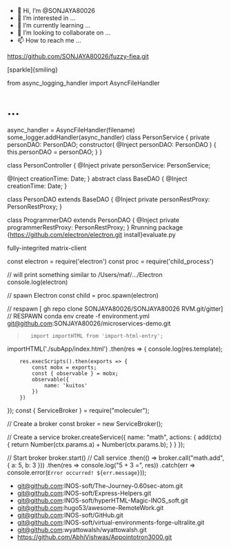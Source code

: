- 👋 Hi, I’m @SONJAYA80026
- 👀 I’m interested in ...
- 🌱 I’m currently learning ...
- 💞️ I’m looking to collaborate on ...
- 📫 How to reach me ...

https://github.com/SONJAYA80026/fuzzy-fiea.git
<!---
SONJAYA80026/SONJAYA80026 is a ✨ special ✨ repository because its `README.md` (this file) appears on your GitHub profile.
You can click the Preview link to take a look at your changes.
--->[sparkle]{smiling}
from async_logging_handler import AsyncFileHandler

# ...

async_handler = AsyncFileHandler(filename)
some_logger.addHandler(async_handler)
class PersonService {
  private personDAO: PersonDAO;
  constructor( @Inject personDAO: PersonDAO ) {
    this.personDAO = personDAO;
  }
}

class PersonController {
  @Inject
  private personService: PersonService;

  @Inject
  creationTime: Date;
}
abstract class BaseDAO {
  @Inject
  creationTime: Date;
}

class PersonDAO extends BaseDAO {
  @Inject
  private personRestProxy: PersonRestProxy;
}

class ProgrammerDAO extends PersonDAO {
  @Inject
  private programmerRestProxy: PersonRestProxy;
}
Rrunning package {https://github.com/electron/electron.git install}evaluate.py

fully-integrited matrix-client

const electron = require('electron')
const proc = require('child_process')

// will print something similar to /Users/maf/.../Electron
console.log(electron)

// spawn Electron
const child = proc.spawn(electron)

// respawn [ gh repo clone SONJAYA80026/SONJAYA80026 RVM.git/gitter]
// RESPAWN conda env create -f environment.yml  
git@github.com:SONJAYA80026/microservices-demo.git

>       import importHTML from 'import-html-entry';

importHTML('./subApp/index.html')
    .then(res => {
        console.log(res.template);

        res.execScripts().then(exports => {
            const mobx = exports;
            const { observable } = mobx;
            observable({
                name: 'kuitos'
            })	
        })
});   const { ServiceBroker } = require("moleculer");

// Create a broker
const broker = new ServiceBroker();

// Create a service
broker.createService({
    name: "math",
    actions: {
        add(ctx) {
            return Number(ctx.params.a) + Number(ctx.params.b);
        }
    }
});

// Start broker
broker.start()
    // Call service
    .then(() => broker.call("math.add", { a: 5, b: 3 }))
    .then(res => console.log("5 + 3 =", res))
    .catch(err => console.error(`Error occurred! ${err.message}`));



- git@github.com:INOS-soft/The-Journey-0.60sec-atom.git
- git@github.com:INOS-soft/Express-Helpers.git
- git@github.com:INOS-soft/hyperHTML-Magic-INOS_soft.git
- git@github.com:hugo53/awesome-RemoteWork.git
- git@github.com:INOS-soft/GitHub.git
- git@github.com:INOS-soft/virtual-environments-forge-ultralite.git
- git@github.com:wyattowalsh/wyattowalsh.git
- https://github.com/AbhiVishwas/Appointotron3000.git
